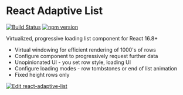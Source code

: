# React Adaptive List

[![Build Status](https://travis-ci.org/fsjsd/react-adaptive-list.svg?branch=master)](https://travis-ci.org/fsjsd/react-adaptive-list)
[![npm version](http://img.shields.io/npm/v/react-adaptive-list.svg?style=flat)](https://npmjs.org/package/react-adaptive-list "View this project on npm")

Virtualized, progressive loading list component for React 16.8+

- Virtual windowing for efficient rendering of 1000's of rows
- Configure component to progressively request further data
- Unopinionated UI - you set row style, loading UI
- Configure loading modes - row tombstones or end of list animation
- Fixed height rows only

[![Edit react-adaptive-list](https://codesandbox.io/static/img/play-codesandbox.svg)](https://codesandbox.io/s/github/fsjsd/react-adaptive-list/tree/master/?fontsize=14)
